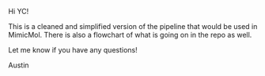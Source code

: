 Hi YC!

This is a cleaned and simplified version of the pipeline that would be used in MimicMol. There is also a flowchart of what is going on in the repo as well. 

Let me know if you have any questions! 

Austin